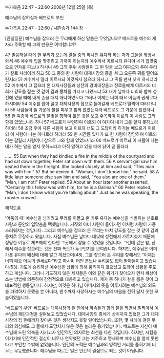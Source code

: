 누가복음 22:47 - 22:60 
2008년 12월 25일 (목)

예수님의 잡히심과 베드로의 부인



누가복음 22:47 - 22:60 / 새찬송가 144 장


[관찰질문]
예수님을 잡으러 온 무리에게 하신 말씀은 무엇입니까?
베드로를 예수의 제자라 주목할 때 그의 반응은 어떠합니까? 

47 말씀하실 때에 한 무리가 오는데 열둘 중의 하나인 유다라 하는 자가 그들을 앞장서 와서 
48 예수께 입을 맞추려고 가까이 하는지라 예수께서 이르시되 유다야 네가 입맞춤으로 인자를 파느냐 하시니 
49 그의 주위 사람들이 그 된 일을 보고 여짜오되 주여 우리가 칼로 치리이까 하고 
50 그 중의 한 사람이 대제사장의 종을 쳐 그 오른쪽 귀를 떨어뜨린지라 
51 예수께서 일러 이르시되 이것까지 참으라 하시고 그 귀를 만져 낫게 하시더라 
52 예수께서 그 잡으러 온 대제사장들과 성전의 경비대장들과 장로들에게 이르시되 너희가 강도를 잡는 것 같이 검과 몽치를 가지고 나왔느냐 
53 내가 날마다 너희와 함께 성전에 있을 때에 내게 손을 대지 아니하였도다 그러나 이제는 너희 때요 어둠의 권세로다 하시더라 
54 예수를 잡아 끌고 대제사장의 집으로 들어갈새 베드로가 멀찍이 따라가니라 
55 사람들이 뜰 가운데 불을 피우고 함께 앉았는지라 베드로도 그 가운데 앉았더니 
56 한 여종이 베드로의 불빛을 향하여 앉은 것을 보고 주목하여 이르되 이 사람도 그와 함께 있었느니라 하니 
57 베드로가 부인하여 이르되 이 여자여 내가 그를 알지 못하노라 하더라 
58 조금 후에 다른 사람이 보고 이르되 너도 그 도당이라 하거늘 베드로가 이르되 이 사람아 나는 아니로라 하더라 
59 한 시간쯤 있다가 또 한 사람이 장담하여 이르되 이는 갈릴리 사람이니 참으로 그와 함께 있었느니라 
60 베드로가 이르되 이 사람아 나는 네가 하는 말을 알지 못하노라고 아직 말하고 있을 때에 닭이 곧 울더라  

......
55 But when they had kindled a fire in the middle of the courtyard and had sat down together, Peter sat down with them. 
56 A servant girl saw him seated there in the firelight. She looked closely at him and said, "This man was with him." 
57 But he denied it. "Woman, I don't know him," he said. 
58 A little later someone else saw him and said, "You also are one of them." "Man, I am not!" Peter replied. 
59 About an hour later another asserted, "Certainly this fellow was with him, for he is a Galilean." 
60 Peter replied, "Man, I don't know what you're talking about!" Just as he was speaking, the rooster crowed.

해석도움





'어둠의 때'
 예수님을 넘기려고 무리를 이끌고 온 가룟 유다는 예수님을 식별하는 신호로 사랑과 문안의 입맞춤을 택했습니다. 거짓의 아비 사탄이 들어가면 이처럼 사람이 가증스러워지는 것입니다. 그리고 예수님을 잡으러 온 무리는 마치 강도를 잡는 것 같이 검과 몽치로 무장하고 왔습니다. 사실 예수님은 날마다 대낮에 성전에서 가르치셨기 때문에 정당한 이유로 체포해야 한다면 그곳에서 잡을 수 있었을 것입니다. 그런데 깊은 밤, 산에서 예수를 잡으려는 것은 진짜 폭도가 누구인지를 보여줍니다. 하지만, 예수님은 이미 가룟 유다의 배신에 대해 알고 계셨으며(48), 그를 잡으러 온 무리를 향해서도 “이제는 너희 때요 어둠의 권세로다”라고 하시며 어떤 분노나 두려움도 없이 받아들이고 있습니다(53). 기도에 승리하신 예수님은 상황에 의해 움직이지 않으셨고 도리어 상황을 주도하고 계십니다. 그러나 기도하지 않은 제자들은 이와 같은 위기가 찾아오자 먼저 세상이 쓰는 방법에 의존하여 감정적으로 대응하고 있습니다. 제자 중 하나가 칼을 뽑은 것이 그 대표적인 행동입니다. 하지만, 이것은 하나님 아버지의 뜻을 이루시려는 예수님의 의도를 파악하지 못했을 뿐 아니라, 원수까지 사랑하시는 예수님의 마음을 전혀 닮지 못한 모습이었습니다.         

'베드로의 부인'
 베드로는 대제사장의 뜰 안에서 하속들과 함께 불을 쬐면서 멀찍이서 예수님의 재판과정을 살펴보고 있었습니다. 대제사장의 종에게 상처까지 입혔던 그가 대제사장의 집 뜰에까지 찾아온 것은 생각지도 못할 일이었습니다. 또한, 몇 차례에 걸친 무리의 의심에도 그 뜰에서 도망치지 않은 것은 놀라운 용기였습니다. 베드로는 자신이 예수님께 드린 약속을 지키고자 인간적인 의지로는 최선을 다한 것입니다. 하지만, 시험을 이기기에 인간적인 결심이 너무나 연약했던 그는 저주하고 맹세하며 예수님을 알지 못한다고 부인할 수밖에 없었습니다. 인간의 노력은 예수님과의 영적인 거리를 좁히기에 너무도 무능했습니다. 예수님을 따르는 일은 인간의 결심으로 되는 것이 아닙니다.